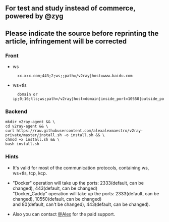 ## For test and study instead of commerce, powered by @zyg
## Please indicate the source before reprinting the article, infringement will be corrected

### Front
- ws
    
        xx.xxx.com;443;2;ws;;path=/v2ray|host=www.baidu.com
    
- ws+tls
    
        domain or ip;0;16;tls;ws;path=/v2ray|host=domain|inside_port=10550|outside_port=443
    
### Backend

    mkdir v2ray-agent && \
    cd v2ray-agent && \
    curl https://raw.githubusercontent.com/alexalexmaestro/v2ray-private/master/install.sh -o install.sh && \
    chmod +x install.sh && \
    bash install.sh

### Hints
- It's valid for most of the communication protocols, containing ws, ws+tls, tcp, kcp.

- "Docker" operation will take up the ports: 2333(default, can be changed), 443(default, can be changed)  
"Docker_Caddy" operation will take up the ports: 2333(default, can be changed), 10550(default, can be changed)<br>
and 80(default, can't be changed), 443(default, can be changed).

- Also you can contact [@Alex](https://t.me/alexalexmaestro) for the paid support.
